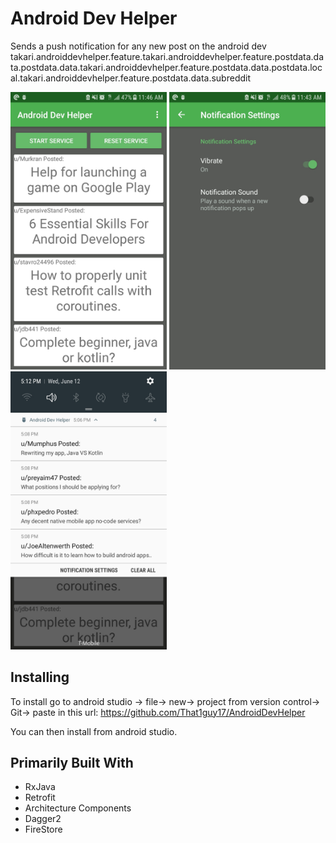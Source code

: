 # Android Dev Helper
Sends a push notification for any new post on the android dev takari.androiddevhelper.feature.takari.androiddevhelper.feature.postdata.data.postdata.data.takari.androiddevhelper.feature.postdata.data.postdata.local.takari.androiddevhelper.feature.postdata.data.subreddit

<p float="left">
  <img src= "images/screenshot1.jpg" width="250" />
  <img src= "images/screenshot2.jpg" width="250" /> 
  <img src= "images/screenshot3.jpg" width="250" /> 

</p>

## Installing
To install go to android studio -> file-> new-> project from version control-> Git-> paste in this url: https://github.com/That1guy17/AndroidDevHelper    

You can then install from android studio.

## Primarily Built With
* RxJava 
* Retrofit
* Architecture Components
* Dagger2
* FireStore
